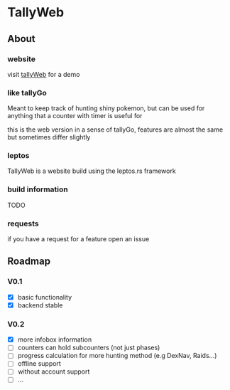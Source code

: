 # TallyWeb

## About
### website
visit [tallyWeb](https://tallyweb.p3rtang.me) for a demo

### like tallyGo
Meant to keep track of hunting shiny pokemon,
but can be used for anything that a counter with timer is useful for

this is the web version in a sense of tallyGo,
features are almost the same but sometimes differ slightly

### leptos
TallyWeb is a website build using the leptos.rs framework

### build information
TODO

### requests
if you have a request for a feature open an issue

## Roadmap
### V0.1
- [x] basic functionality
- [x] backend stable

### V0.2
- [x] more infobox information
- [ ] counters can hold subcounters (not just phases)
- [ ] progress calculation for more hunting method (e.g DexNav, Raids...)
- [ ] offline support
- [ ] without account support
- [ ] ...
